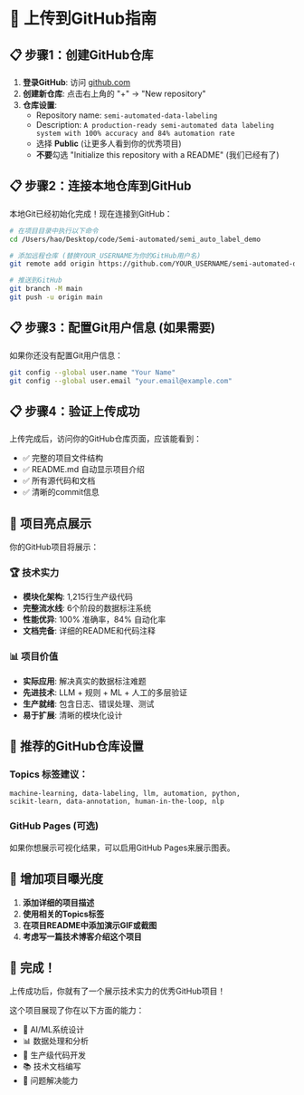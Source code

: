 # 🚀 上传到GitHub指南

## 📋 步骤1：创建GitHub仓库

1. **登录GitHub**: 访问 [github.com](https://github.com)
2. **创建新仓库**: 点击右上角的 "+" → "New repository"
3. **仓库设置**:
   - Repository name: `semi-automated-data-labeling`
   - Description: `A production-ready semi-automated data labeling system with 100% accuracy and 84% automation rate`
   - 选择 **Public** (让更多人看到你的优秀项目)
   - **不要**勾选 "Initialize this repository with a README" (我们已经有了)

## 📋 步骤2：连接本地仓库到GitHub

本地Git已经初始化完成！现在连接到GitHub：

```bash
# 在项目目录中执行以下命令
cd /Users/hao/Desktop/code/Semi-automated/semi_auto_label_demo

# 添加远程仓库 (替换YOUR_USERNAME为你的GitHub用户名)
git remote add origin https://github.com/YOUR_USERNAME/semi-automated-data-labeling.git

# 推送到GitHub
git branch -M main
git push -u origin main
```

## 📋 步骤3：配置Git用户信息 (如果需要)

如果你还没有配置Git用户信息：

```bash
git config --global user.name "Your Name"
git config --global user.email "your.email@example.com"
```

## 📋 步骤4：验证上传成功

上传完成后，访问你的GitHub仓库页面，应该能看到：
- ✅ 完整的项目文件结构
- ✅ README.md 自动显示项目介绍
- ✅ 所有源代码和文档
- ✅ 清晰的commit信息

## 🎯 项目亮点展示

你的GitHub项目将展示：

### 🏆 技术实力
- **模块化架构**: 1,215行生产级代码
- **完整流水线**: 6个阶段的数据标注系统
- **性能优异**: 100% 准确率，84% 自动化率
- **文档完备**: 详细的README和代码注释

### 📊 项目价值
- **实际应用**: 解决真实的数据标注难题
- **先进技术**: LLM + 规则 + ML + 人工的多层验证
- **生产就绪**: 包含日志、错误处理、测试
- **易于扩展**: 清晰的模块化设计

## 🔗 推荐的GitHub仓库设置

### Topics 标签建议：
```
machine-learning, data-labeling, llm, automation, python, 
scikit-learn, data-annotation, human-in-the-loop, nlp
```

### GitHub Pages (可选)
如果你想展示可视化结果，可以启用GitHub Pages来展示图表。

## 🌟 增加项目曝光度

1. **添加详细的项目描述**
2. **使用相关的Topics标签**
3. **在项目README中添加演示GIF或截图**
4. **考虑写一篇技术博客介绍这个项目**

## 🎉 完成！

上传成功后，你就有了一个展示技术实力的优秀GitHub项目！

这个项目展现了你在以下方面的能力：
- 🤖 AI/ML系统设计
- 📊 数据处理和分析  
- 🔧 生产级代码开发
- 📚 技术文档编写
- 🎯 问题解决能力